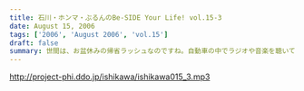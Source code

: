 ```yaml
---
title: 石川・ホンマ・ぶるんのBe-SIDE Your Life! vol.15-3
date: August 15, 2006
tags: ['2006', 'August 2006', 'vol.15']
draft: false
summary: 世間は、お盆休みの帰省ラッシュなのですね。自動車の中でラジオや音楽を聴いている人も多いはず・・・ポッドキャストを車内のFMトランスミッタで電波を飛ばして聴いている人なんているのかな？NAMAEはそうやってクルマの中でポッドキャストを、聴いてみたりしているのですが、皆さんいかがなもんでしょうか？そんな中、三本目が実行です。いつも週末を利用してメールを書いていただいているリスナーの皆さんにはご迷惑をおかけしますがご勘弁！！NAMAE
---
```


http://project-phi.ddo.jp/ishikawa/ishikawa015_3.mp3
